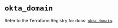# `okta_domain`

Refer to the Terraform Registry for docs: [`okta_domain`](https://registry.terraform.io/providers/okta/okta/4.20.0/docs/resources/domain).
